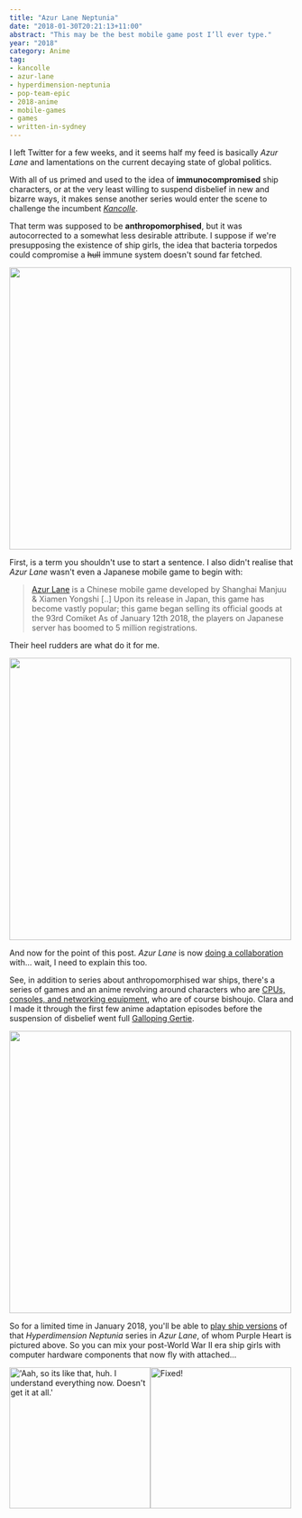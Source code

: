 ```yaml
---
title: "Azur Lane Neptunia"
date: "2018-01-30T20:21:13+11:00"
abstract: "This may be the best mobile game post I’ll ever type."
year: "2018"
category: Anime
tag:
- kancolle
- azur-lane
- hyperdimension-neptunia
- pop-team-epic
- 2018-anime
- mobile-games
- games
- written-in-sydney
---
```

I left Twitter for a few weeks, and it seems half my feed is basically *Azur Lane* and lamentations on the current decaying state of global politics.

With all of us primed and used to the idea of **immunocompromised** ship characters, or at the very least willing to suspend disbelief in new and bizarre ways, it makes sense another series would enter the scene to challenge the incumbent *[Kancolle]*.

That term was supposed to be **anthropomorphised**, but it was autocorrected to a somewhat less desirable attribute. I suppose if we're presupposing the existence of ship girls, the idea that bacteria torpedos could compromise a ~~hull~~ immune system doesn't sound far fetched.

<p><img src="https://rubenerd.com/files/2018/popteamepic@1x.jpg" srcset="https://rubenerd.com/files/2018/popteamepic@1x.jpg 1x, https://rubenerd.com/files/2018/popteamepic@2x.jpg 2x" alt="" style="width:500px" /></p>

First, is a term you shouldn't use to start a sentence. I also didn't realise that *Azur Lane* wasn't even a Japanese mobile game to begin with:

> [Azur Lane] is a Chinese mobile game developed by Shanghai Manjuu & Xiamen Yongshi [..] Upon its release in Japan, this game has become vastly popular; this game began selling its official goods at the 93rd Comiket As of January 12th 2018, the players on Japanese server has boomed to 5 million registrations.

Their heel rudders are what do it for me.

<p><img src="https://rubenerd.com/files/2018/azur_lane@1x.png" srcset="https://rubenerd.com/files/2018/azur_lane@1x.png 1x, https://rubenerd.com/files/2018/azur_lane@2x.png 2x" alt="" style="width:500px" /></p>

And now for the point of this post. *Azur Lane* is now [doing a collaboration] with... wait, I need to explain this too.

See, in addition to series about anthropomorphised war ships, there's a series of games and an anime revolving around characters who are [CPUs, consoles, and networking equipment], who are of course bishoujo. Clara and I made it through the first few anime adaptation episodes before the suspension of disbelief went full [Galloping Gertie].

<p><img src="https://rubenerd.com/files/2018/azur_lane_neptunia@1x.png" srcset="https://rubenerd.com/files/2018/azur_lane_neptunia@1x.png 1x, https://rubenerd.com/files/2018/azur_lane_neptunia@2x.png 2x" alt="" style="width:500px" /></p>

So for a limited time in January 2018, you'll be able to [play ship versions] of that *Hyperdimension Neptunia* series in *Azur Lane*, of whom Purple Heart is pictured above. So you can mix your post-World War II era ship girls with computer hardware components that now fly with attached... 

<p><img src="https://rubenerd.com/files/2018/ptequote.png" alt="'Aah, so its like that, huh. I understand everything now. Doesn't get it at all.'" style="width:250px;" /><img src="https://rubenerd.com/files/2018/ptequote-fixed.png" alt="Fixed!" style="width:250px;" /></p>

[Azur Lane]: https://en.wikipedia.org/wiki/Azur_Lane
[CPUs, consoles, and networking equipment]: http://hyperdimensionneptunia.wikia.com/wiki/CPU
[play ship versions]: https://twitter.com/azurlane_staff/status/955632196382896129
[doing a collaboration]: https://news.qoo-app.com/en/post/23322/qoo-news-azur-lane-hyperdimension-neptune/
[Galloping Gertie]: https://en.wikipedia.org/wiki/Tacoma_Narrows_Bridge_(1940) 
[Kancolle]: https://rubenerd.com/anime-kantai-collect-all-the-things/
